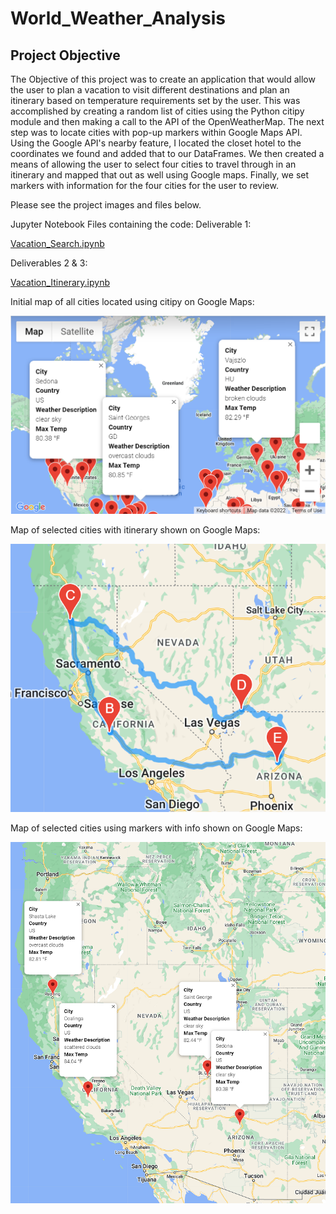 # World_Weather_Analysis

## Project Objective

The Objective of this project was to create an application that would allow the user to plan a vacation to visit different destinations and plan an itinerary based on temperature requirements set by the user. This was accomplished by creating a random list of cities using the Python citipy module and then making a call to the API of the OpenWeatherMap. The next step was to locate cities with pop-up markers within Google Maps API. Using the Google API's nearby feature, I located the closet hotel to the coordinates we found and added that to our DataFrames. We then created a means of allowing the user to select four cities to travel through in an itinerary and mapped that out as well using Google maps. Finally, we set markers with information for the four cities for the user to review.

Please see the project images and files below.

Jupyter Notebook Files containing the code:
Deliverable 1:

[Vacation_Search.ipynb](./Vacation_Search/Vacation_Search.ipynb)

Deliverables 2 & 3:

[Vacation_Itinerary.ipynb](./Vaction_Itinerary/Vacation_Itinerary.ipynb)

Initial map of all cities located using citipy on Google Maps:

![WeatherPy_vacation_map.png](./Vacation_Search/WeatherPy_vacation_map.png)

Map of selected cities with itinerary shown on Google Maps:

![WeatherPy_travel_map.png](./Vacation_Itinerary/WeatherPy_travel_map.png)

Map of selected cities using markers with info shown on Google Maps:

![WeatherPy_travel_map_markers.png](./Vacation_Itinerary/WeatherPy_travel_map_markers.png)